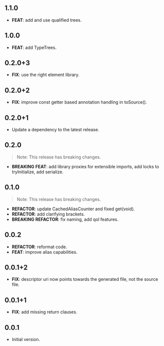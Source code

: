 ## 1.1.0

 - **FEAT**: add and use qualified trees.

## 1.0.0

 - **FEAT**: add TypeTrees.

## 0.2.0+3

 - **FIX**: use the right element library.

## 0.2.0+2

 - **FIX**: improve const getter based annotation handling in toSource().

## 0.2.0+1

 - Update a dependency to the latest release.

## 0.2.0

> Note: This release has breaking changes.

 - **BREAKING** **FEAT**: add library proxies for extensible imports, add locks to tryInitialize, add serialize.

## 0.1.0

> Note: This release has breaking changes.

 - **REFACTOR**: update CachedAliasCounter and fixed get(void).
 - **REFACTOR**: add clarifying brackets.
 - **BREAKING** **REFACTOR**: fix naming, add qol features.

## 0.0.2

 - **REFACTOR**: reformat code.
 - **FEAT**: improve alias capabilities.

## 0.0.1+2

 - **FIX**: descriptor uri now points towards the generated file, not the source file.

## 0.0.1+1

 - **FIX**: add missing return clauses.

## 0.0.1

- Initial version.
